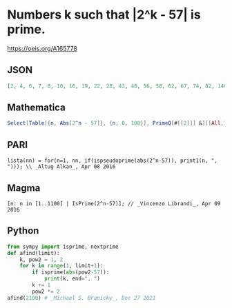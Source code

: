 # Numbers k such that \|2^k \- 57\| is prime\.
https://oeis.org/A165778
## JSON
```JSON
[2, 4, 6, 7, 8, 10, 16, 19, 22, 28, 43, 46, 56, 58, 62, 67, 74, 82, 140, 160, 316, 346, 376, 454, 458, 487, 580, 607, 1018, 1579, 1739, 1870, 2006, 3014, 3056, 6962, 7075, 7852, 8207, 9190, 11854, 14816, 23308, 29222, 33808, 40618, 47408, 50843, 58312, 98554]
```
## Mathematica
```Mathematica
Select[Table[{n, Abs[2^n - 57]}, {n, 0, 100}], PrimeQ[#[[2]]] &][[All,1]] (* _G. C. Greubel_, Apr 08 2016 *)
```
## PARI
```PARI
lista(nn) = for(n=1, nn, if(ispseudoprime(abs(2^n-57)), print1(n, ", "))); \\ _Altug Alkan_, Apr 08 2016
```
## Magma
```Magma
[n: n in [1..1100] | IsPrime(2^n-57)]; // _Vincenzo Librandi_, Apr 09 2016
```
## Python
```Python
from sympy import isprime, nextprime
def afind(limit):
    k, pow2 = 1, 2
    for k in range(1, limit+1):
        if isprime(abs(pow2-57)):
            print(k, end=", ")
        k += 1
        pow2 *= 2
afind(2100) # _Michael S. Branicky_, Dec 27 2021
```
